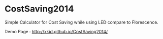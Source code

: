 # CostSaving2014
Simple Calculator for Cost Saving while using LED compare to Florescence.

Demo Page :
http://xkid.github.io/CostSaving2014/
